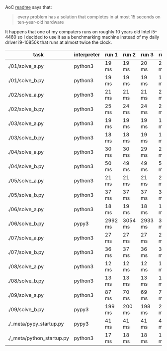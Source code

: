 AoC [readme](https://adventofcode.com/2024/about) says that:
> every problem has a solution that completes in at most 15 seconds on ten-year-old hardware

It happens that one of my computers runs on roughly 10 years old Intel i5-4460 so I decided to use it as a benchmarking machine instead of my daily driver i9-10850k that runs at almost twice the clock.

|task|interpreter|run 1|run 2|run 3|run 4|run 5|avg|
|----|-----------|-----|-----|-----|-----|-----|---|
| ./01/solve_a.py | python3 | 19 ms | 19 ms | 20 ms | 20 ms | 20 ms | **19 ms** |
| ./01/solve_b.py | python3 | 19 ms | 19 ms | 19 ms | 19 ms | 19 ms | **19 ms** |
| ./02/solve_a.py | python3 | 21 ms | 21 ms | 21 ms | 21 ms | 21 ms | **21 ms** |
| ./02/solve_b.py | python3 | 25 ms | 24 ms | 24 ms | 24 ms | 24 ms | **24 ms** |
| ./03/solve_a.py | python3 | 19 ms | 19 ms | 19 ms | 19 ms | 19 ms | **19 ms** |
| ./03/solve_b.py | python3 | 18 ms | 18 ms | 19 ms | 18 ms | 19 ms | **18 ms** |
| ./04/solve_a.py | python3 | 30 ms | 30 ms | 29 ms | 29 ms | 29 ms | **29 ms** |
| ./04/solve_b.py | python3 | 50 ms | 49 ms | 49 ms | 50 ms | 50 ms | **49 ms** |
| ./05/solve_a.py | python3 | 21 ms | 21 ms | 21 ms | 21 ms | 21 ms | **21 ms** |
| ./05/solve_b.py | python3 | 37 ms | 37 ms | 37 ms | 37 ms | 37 ms | **37 ms** |
| ./06/solve_a.py | python3 | 18 ms | 19 ms | 18 ms | 18 ms | 18 ms | **18 ms** |
| ./06/solve_b.py | pypy3 | 2992 ms | 3054 ms | 2933 ms | 3013 ms | 3087 ms | **3015 ms** |
| ./07/solve_a.py | python3 | 27 ms | 27 ms | 27 ms | 27 ms | 28 ms | **27 ms** |
| ./07/solve_b.py | python3 | 36 ms | 37 ms | 36 ms | 36 ms | 36 ms | **36 ms** |
| ./08/solve_a.py | python3 | 12 ms | 12 ms | 12 ms | 12 ms | 12 ms | **12 ms** |
| ./08/solve_b.py | python3 | 13 ms | 13 ms | 13 ms | 13 ms | 13 ms | **13 ms** |
| ./09/solve_a.py | python3 | 87 ms | 70 ms | 69 ms | 70 ms | 72 ms | **73 ms** |
| ./09/solve_b.py | pypy3 | 199 ms | 200 ms | 198 ms | 200 ms | 200 ms | **199 ms** |
| ./_meta/pypy_startup.py | pypy3 | 41 ms | 41 ms | 41 ms | 41 ms | 41 ms | **41 ms** |
| ./_meta/python_startup.py | python3 | 17 ms | 18 ms | 18 ms | 18 ms | 18 ms | **17 ms** |
